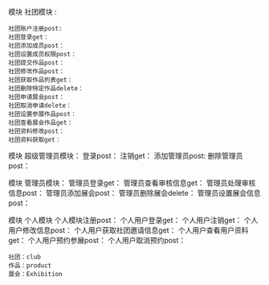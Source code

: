 
模块 社团模块 :

    社团账户注册post:
    社团登录get：
    社团添加成员post：
    社团设置成员权限post：
    社团提交作品post：
    社团修改作品post：
    社团获取作品列表get：
    社团删除特定作品delete：
    社团申请展会post：
    社团取消申请delete：
    社团设置参展作品post：
    社团查看展会作品get：
    社团资料修改post：
    社团资料获取get：

模块 超级管理员模块：
    登录post：
    注销get：
    添加管理员post:
    删除管理员post：

模块 管理员模块：
    管理员登录get：
    管理员查看审核信息get：
    管理员处理审核信息post：
    管理员添加展会post：
    管理员删除展会delete：
    管理员设置展会信息post：

模块 个人模块
    个人模块注册post：
    个人用户登录get：
    个人用户注销get：
    个人用户修改信息post：
    个人用户获取社团邀请信息get：
    个人用户查看用户资料get：
    个人用户预约参展post：
    个人用户取消预约post：
    


    
    

    社团：club
    作品：product
    展会：Exhibition

